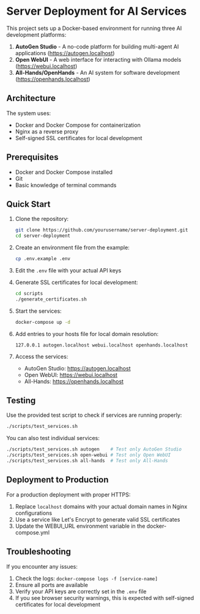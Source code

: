 # Server Deployment for AI Services

This project sets up a Docker-based environment for running three AI development platforms:

1. **AutoGen Studio** - A no-code platform for building multi-agent AI applications (https://autogen.localhost)
2. **Open WebUI** - A web interface for interacting with Ollama models (https://webui.localhost)
3. **All-Hands/OpenHands** - An AI system for software development (https://openhands.localhost)

## Architecture

The system uses:
- Docker and Docker Compose for containerization
- Nginx as a reverse proxy
- Self-signed SSL certificates for local development

## Prerequisites

- Docker and Docker Compose installed
- Git
- Basic knowledge of terminal commands

## Quick Start

1. Clone the repository:
   ```bash
   git clone https://github.com/yourusername/server-deployment.git
   cd server-deployment
   ```

2. Create an environment file from the example:
   ```bash
   cp .env.example .env
   ```

3. Edit the `.env` file with your actual API keys

4. Generate SSL certificates for local development:
   ```bash
   cd scripts
   ./generate_certificates.sh
   ```

5. Start the services:
   ```bash
   docker-compose up -d
   ```

6. Add entries to your hosts file for local domain resolution:
   ```
   127.0.0.1 autogen.localhost webui.localhost openhands.localhost
   ```

7. Access the services:
   - AutoGen Studio: https://autogen.localhost
   - Open WebUI: https://webui.localhost
   - All-Hands: https://openhands.localhost

## Testing

Use the provided test script to check if services are running properly:
```bash
./scripts/test_services.sh
```

You can also test individual services:
```bash
./scripts/test_services.sh autogen    # Test only AutoGen Studio
./scripts/test_services.sh open-webui # Test only Open WebUI
./scripts/test_services.sh all-hands  # Test only All-Hands
```

## Deployment to Production

For a production deployment with proper HTTPS:

1. Replace `localhost` domains with your actual domain names in Nginx configurations
2. Use a service like Let's Encrypt to generate valid SSL certificates
3. Update the WEBUI_URL environment variable in the docker-compose.yml

## Troubleshooting

If you encounter any issues:

1. Check the logs: `docker-compose logs -f [service-name]`
2. Ensure all ports are available
3. Verify your API keys are correctly set in the `.env` file
4. If you see browser security warnings, this is expected with self-signed certificates for local development